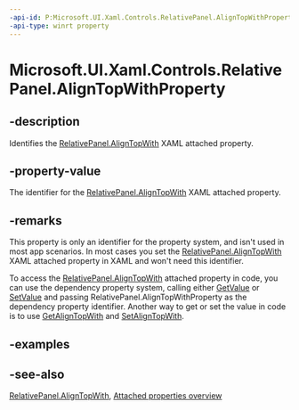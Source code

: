 ```yaml
---
-api-id: P:Microsoft.UI.Xaml.Controls.RelativePanel.AlignTopWithProperty
-api-type: winrt property
---
```


<!-- Property syntax
public Windows.UI.Xaml.DependencyProperty AlignTopWithProperty { get; }
-->

# Microsoft.UI.Xaml.Controls.RelativePanel.AlignTopWithProperty

## -description
Identifies the [RelativePanel.AlignTopWith](/uwp/api/microsoft.ui.xaml.controls.relativepanel#xaml-attached-properties) XAML attached property.

## -property-value
The identifier for the [RelativePanel.AlignTopWith](/uwp/api/microsoft.ui.xaml.controls.relativepanel#xaml-attached-properties) XAML attached property.

## -remarks
This property is only an identifier for the property system, and isn't used in most app scenarios. In most cases you set the [RelativePanel.AlignTopWith](/uwp/api/microsoft.ui.xaml.controls.relativepanel#xaml-attached-properties) XAML attached property in XAML and won't need this identifier.

To access the [RelativePanel.AlignTopWith](/uwp/api/microsoft.ui.xaml.controls.relativepanel#xaml-attached-properties) attached property in code, you can use the dependency property system, calling either [GetValue](/uwp/api/windows.ui.xaml.dependencyobject.getvalue(windows.ui.xaml.dependencyproperty)) or [SetValue](/uwp/api/windows.ui.xaml.dependencyobject.setvalue(windows.ui.xaml.dependencyproperty,system.object)) and passing RelativePanel.AlignTopWithProperty as the dependency property identifier. Another way to get or set the value in code is to use [GetAlignTopWith](relativepanel_getaligntopwith_318103871.md) and [SetAlignTopWith](relativepanel_setaligntopwith_1462872517.md).

## -examples

## -see-also
[RelativePanel.AlignTopWith](/uwp/api/microsoft.ui.xaml.controls.relativepanel#xaml-attached-properties), [Attached properties overview](/windows/uwp/xaml-platform/attached-properties-overview)
